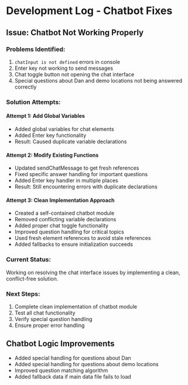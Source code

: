 # Development Log - Chatbot Fixes

## Issue: Chatbot Not Working Properly

### Problems Identified:
1. `chatInput is not defined` errors in console
2. Enter key not working to send messages
3. Chat toggle button not opening the chat interface
4. Special questions about Dan and demo locations not being answered correctly

### Solution Attempts:

#### Attempt 1: Add Global Variables
- Added global variables for chat elements
- Added Enter key functionality
- Result: Caused duplicate variable declarations

#### Attempt 2: Modify Existing Functions
- Updated sendChatMessage to get fresh references
- Fixed specific answer handling for important questions
- Added Enter key handler in multiple places
- Result: Still encountering errors with duplicate declarations

#### Attempt 3: Clean Implementation Approach
- Created a self-contained chatbot module
- Removed conflicting variable declarations
- Added proper chat toggle functionality
- Improved question handling for critical topics
- Used fresh element references to avoid stale references
- Added fallbacks to ensure initialization succeeds

### Current Status:
Working on resolving the chat interface issues by implementing a clean, conflict-free solution.

### Next Steps:
1. Complete clean implementation of chatbot module
2. Test all chat functionality
3. Verify special question handling
4. Ensure proper error handling

## Chatbot Logic Improvements
- Added special handling for questions about Dan
- Added special handling for questions about demo locations
- Improved question matching algorithm
- Added fallback data if main data file fails to load
